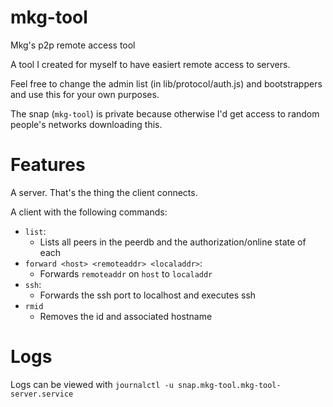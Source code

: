 # mkg-tool
Mkg's p2p remote access tool

A tool I created for myself to have easiert remote access to servers.

Feel free to change the admin list (in lib/protocol/auth.js) and bootstrappers and use this for your own purposes.

The snap (`mkg-tool`) is private because otherwise I'd get access to random people's networks downloading this.

# Features

A server. That's the thing the client connects.

A client with the following commands:
- `list`:
    - Lists all peers in the peerdb and the authorization/online state of each
- `forward <host> <remoteaddr> <localaddr>`:
    - Forwards `remoteaddr` on `host` to `localaddr`
- `ssh`:
    - Forwards the ssh port to localhost and executes ssh
- `rmid`
    - Removes the id and associated hostname

# Logs
Logs can be viewed with `journalctl -u snap.mkg-tool.mkg-tool-server.service`
